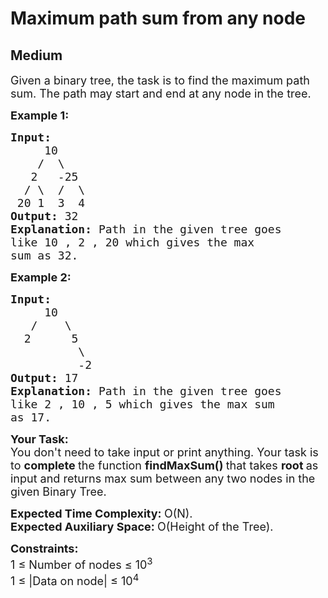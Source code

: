 # Maximum path sum from any node
## Medium
<div class="problems_problem_content__Xm_eO"><p><span style="font-size:18px">Given a binary tree,&nbsp;the task is to find the maximum path sum. The path may start and end at any node in the tree.</span></p>

<p><span style="font-size:18px"><strong>Example 1:</strong></span></p>

<pre><span style="font-size:18px"><strong>Input:
</strong>     10
&nbsp;   /  \
&nbsp;  2   -25
&nbsp; / \  /  \
&nbsp;20 1  3  4
<strong>Output: </strong>32<strong>
Explanation: </strong>Path in the given tree goes
like 10 , 2 , 20 which gives the max
sum as 32.</span>
</pre>

<p><span style="font-size:18px"><strong>Example 2:</strong></span></p>

<pre><span style="font-size:18px"><strong>Input:
</strong>     10
&nbsp;  /    \
&nbsp; 2      5
          \
          -2
<strong>Output: </strong>17<strong>
Explanation: </strong>Path in the given tree goes
like 2 , 10 , 5&nbsp;which gives the max sum
as 17.</span></pre>

<p><span style="font-size:18px"><strong>Your&nbsp;Task:</strong><br>
You don't need to take input or print anything. Your task is to <strong>complete </strong>the function&nbsp;<strong>findMaxSum()&nbsp;</strong>that takes <strong>root </strong>as input and returns max sum between any two nodes in the given Binary Tree.</span></p>

<p><span style="font-size:18px"><strong>Expected Time Complexity: </strong>O(N).<br>
<strong>Expected Auxiliary Space: </strong>O(Height of the Tree).</span></p>

<p><span style="font-size:18px"><strong>Constraints:</strong><br>
1 ≤ Number of nodes ≤ 10<sup>3</sup><br>
1 ≤ |Data on node| ≤ 10<sup>4</sup></span></p>
</div>